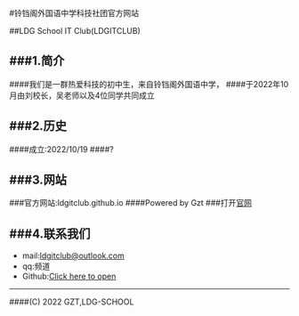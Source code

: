 #铃铛阁外国语中学科技社团官方网站

##LDG School IT Club(LDGITCLUB) 

###1.简介
---
####我们是一群热爱科技的初中生，来自铃铛阁外国语中学，
####于2022年10月由刘校长，吴老师以及4位同学共同成立

###2.历史
---
####成立:2022/10/19
####?

###3.网站
---
###官方网站:ldgitclub.github.io
####Powered by Gzt
###打开[官网](ldgschool.github.io)

###4.联系我们
---


- mail:ldgitclub@outlook.com
- qq:频道
- Github:[Click here to open](https://github.com/LDGITCLUB/)

---
####(C) 2022  GZT,LDG-SCHOOL

